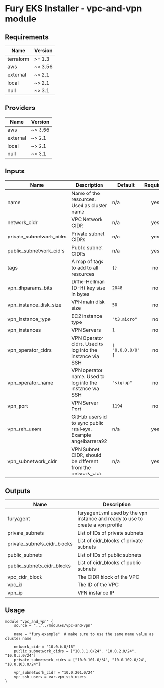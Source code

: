 <!-- BEGIN_TF_DOCS -->

# Fury EKS Installer - vpc-and-vpn module

<!-- <KFD-DOCS> -->

## Requirements

| Name | Version |
|------|---------|
| terraform | >= 1.3 |
| aws | ~> 3.56 |
| external | ~> 2.1 |
| local | ~> 2.1 |
| null | ~> 3.1 |

## Providers

| Name | Version |
|------|---------|
| aws | ~> 3.56 |
| external | ~> 2.1 |
| local | ~> 2.1 |
| null | ~> 3.1 |

## Inputs

| Name | Description | Default | Required |
|------|-------------|---------|:--------:|
| name | Name of the resources. Used as cluster name | n/a | yes |
| network\_cidr | VPC Network CIDR | n/a | yes |
| private\_subnetwork\_cidrs | Private subnet CIDRs | n/a | yes |
| public\_subnetwork\_cidrs | Public subnet CIDRs | n/a | yes |
| tags | A map of tags to add to all resources | `{}` | no |
| vpn\_dhparams\_bits | Diffie–Hellman (D-H) key size in bytes | `2048` | no |
| vpn\_instance\_disk\_size | VPN main disk size | `50` | no |
| vpn\_instance\_type | EC2 instance type | `"t3.micro"` | no |
| vpn\_instances | VPN Servers | `1` | no |
| vpn\_operator\_cidrs | VPN Operator cidrs. Used to log into the instance via SSH | ```[ "0.0.0.0/0" ]``` | no |
| vpn\_operator\_name | VPN operator name. Used to log into the instance via SSH | `"sighup"` | no |
| vpn\_port | VPN Server Port | `1194` | no |
| vpn\_ssh\_users | GitHub users id to sync public rsa keys. Example angelbarrera92 | n/a | yes |
| vpn\_subnetwork\_cidr | VPN Subnet CIDR, should be different from the network\_cidr | n/a | yes |

## Outputs

| Name | Description |
|------|-------------|
| furyagent | furyagent.yml used by the vpn instance and ready to use to create a vpn profile |
| private\_subnets | List of IDs of private subnets |
| private\_subnets\_cidr\_blocks | List of cidr\_blocks of private subnets |
| public\_subnets | List of IDs of public subnets |
| public\_subnets\_cidr\_blocks | List of cidr\_blocks of public subnets |
| vpc\_cidr\_block | The CIDR block of the VPC |
| vpc\_id | The ID of the VPC |
| vpn\_ip | VPN instance IP |

## Usage

```hcl
module "vpc_and_vpn" {
    source = "../../modules/vpc-and-vpn"

    name = "fury-example"  # make sure to use the same name value as cluster name

    network_cidr = "10.0.0.0/16"
    public_subnetwork_cidrs = ["10.0.1.0/24", "10.0.2.0/24", "10.0.3.0/24"]
    private_subnetwork_cidrs = ["10.0.101.0/24", "10.0.102.0/24", "10.0.103.0/24"]

    vpn_subnetwork_cidr = "10.0.201.0/24"
    vpn_ssh_users = var.vpn_ssh_users
}
```

<!-- </KFD-DOCS> -->
<!-- END_TF_DOCS -->